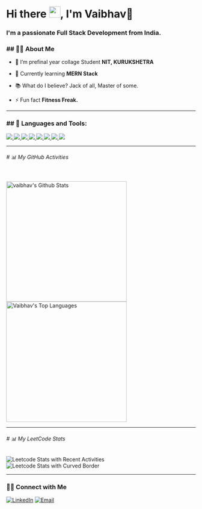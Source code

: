 <!-- <a href="#"><img width="100%" height="auto" src="https://i.imgur.com/iXuL1HG.png" height="175px"/></a> -->

<h1 align="left">Hi there <img src="https://raw.githubusercontent.com/MartinHeinz/MartinHeinz/master/wave.gif" width="30px">, I'm <b>Vaibhav</b>👦</h1>
<h3 align="left">I'm a passionate <b>Full Stack Development</b> from India.</h3>

<h3 align="left">## 🙋‍♂️ About Me</h3>

- 🌱 I’m prefinal year collage Student **NIT, KURUKSHETRA**

- 🌱 Currently learning **MERN Stack**

- 📚 What do I believe? Jack of all, Master of some.

<!-- - 📫 Ping me at: **ak2449746@gmail.com** -->

- ⚡ Fun fact **Fitness Freak.**

<hr />

<h3 align="left">## 🚀 Languages and Tools:</h3>

<p align="left"> 
    <a href="https://reactjs.org/" target="_blank"> <img src="https://img.icons8.com/color/48/000000/react-native.png"/> </a>
    <a href="https://developer.mozilla.org/en-US/docs/Web/JavaScript" target="_blank"> <img src="https://img.icons8.com/color/48/000000/javascript.png"/> </a> 
    <a href="https://www.w3.org/html/" target="_blank"> <img src="https://img.icons8.com/color/48/000000/html-5.png"/> </a> 
    <a href="https://www.w3schools.com/css/" target="_blank"> <img src="https://img.icons8.com/color/48/000000/css3.png"/> </a> 
    <a href="https://getbootstrap.com" target="_blank"> <img src="https://img.icons8.com/color/48/000000/bootstrap.png"/> </a>   
    <a href="https://firebase.google.com/" target="_blank"> <img src="https://img.icons8.com/color/48/000000/firebase.png"/> </a>  
    <a href="https://git-scm.com/" target="_blank"> <img src="https://img.icons8.com/color/48/000000/git.png"/> </a> 
    <a href="https://redux.js.org" target="_blank"> <img src="https://img.icons8.com/color/48/000000/redux.png"/> </a>
</p>

<hr />

<h6 align="left"># 📊 My GitHub Activities</h6>

  <br/>
    <a href="https://github.com/vaibhav705/github-readme-stats"><img alt="vaibhav's Github Stats" src="https://github-readme-stats.vercel.app/api?username=vaibhav705&show_icons=true&count_private=true&theme=react&hide_border=true&bg_color=0D1117" width="320px" /></a>
<!--     <br /> -->
  <a href="https://github.com/vaibhav705/github-readme-stats"><img alt="Vaibhav's Top Languages" src="https://github-readme-stats.vercel.app/api/top-langs/?username=vaibhav705&langs_count=8&count_private=true&layout=compact&theme=react&hide_border=true&bg_color=0D1117" width="320px" /></a>
  
<hr />

<h6 align="left"># 📊 My LeetCode Stats</h6>

<!-- ![Leetcode Stats Basic](https://leetcard.jacoblin.cool/ak2449746) -->
![Leetcode Stats with Recent Activities](https://leetcard.jacoblin.cool/subendu_2911?ext=activity)
![Leetcode Stats with Curved Border](https://leetcard.jacoblin.cool/subendu_2911?border=0&radius=20)

<hr />
  
<h3> 🤝🏻 Connect with Me </h3>

<p align="left">
<a href="https://www.linkedin.com/in/vaibhav-a80266231/"><img alt="LinkedIn" src="https://img.shields.io/badge/LinkedIn-vaibhav-blue?style=flat-square&logo=linkedin"></a>
<a href="mailto:singhaniya199829@gmail.com"><img alt="Email" src="https://img.shields.io/badge/Email-singhaniya199829@gmail.com-blue?style=flat-square&logo=gmail"></a>
</p>

